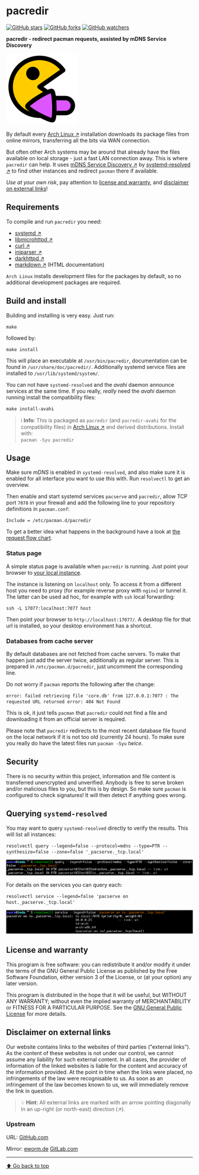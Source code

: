 pacredir
========

[![GitHub stars](https://img.shields.io/github/stars/eworm-de/pacredir?logo=GitHub&style=flat&color=red)](https://github.com/eworm-de/pacredir/stargazers)
[![GitHub forks](https://img.shields.io/github/forks/eworm-de/pacredir?logo=GitHub&style=flat&color=green)](https://github.com/eworm-de/pacredir/network)
[![GitHub watchers](https://img.shields.io/github/watchers/eworm-de/pacredir?logo=GitHub&style=flat&color=blue)](https://github.com/eworm-de/pacredir/watchers)

**pacredir - redirect pacman requests, assisted by mDNS Service Discovery**

![pacredir logo](logo.svg)

By default every [Arch Linux ↗️](https://archlinux.org/) installation
downloads its package files from online mirrors, transferring all the
bits via WAN connection.

But often other Arch systems may be around that already have the files
available on local storage - just a fast LAN connection away. This is
where `pacredir` can help.
It uses [mDNS Service Discovery ↗️](https://www.freedesktop.org/software/systemd/man/latest/systemd.dnssd.html)
by [systemd-resolved ↗️](https://www.freedesktop.org/software/systemd/man/latest/systemd-resolved)
to find other instances and redirect `pacman` there if available.

*Use at your own risk*, pay attention to
[license and warranty](#license-and-warranty), and
[disclaimer on external links](#disclaimer-on-external-links)!

Requirements
------------

To compile and run `pacredir` you need:

* [systemd ↗️](https://www.github.com/systemd/systemd)
* [libmicrohttpd ↗️](https://www.gnu.org/software/libmicrohttpd/)
* [curl ↗️](https://curl.haxx.se/)
* [iniparser ↗️](https://github.com/ndevilla/iniparser)
* [darkhttpd ↗️](https://unix4lyfe.org/darkhttpd/)
* [markdown ↗️](https://daringfireball.net/projects/markdown/) (HTML documentation)

`Arch Linux` installs development files for the packages by default, so
no additional development packages are required.

Build and install
-----------------

Building and installing is very easy. Just run:

    make

followed by:

    make install

This will place an executable at `/usr/bin/pacredir`,
documentation can be found in `/usr/share/doc/pacredir/`.
Additionally systemd service files are installed to
`/usr/lib/systemd/system/`.

You can not have `systemd-resolved` and the *avahi* daemon announce services
at the same time. If you really, *really* need the *avahi* daemon running
install the compatibility files:

    make install-avahi

> ℹ️ **Info**: This is packaged as `pacredir` (and `pacredir-avahi` for the
> compatibility files) in [Arch Linux ↗️](https://archlinux.org/) and derived
> distributions. Install with:  
> `pacman -Syu pacredir`

Usage
-----

Make sure *mDNS* is enabled in `systemd-resolved`, and also make sure it
is enabled for all interface you want to use this with. Run `resolvectl`
to get an overview.

Then enable and start systemd services `pacserve` and `pacredir`, allow
TCP port `7078` in your firewall and add the following line to your
repository definitions in `pacman.conf`:

    Include = /etc/pacman.d/pacredir

To get a better idea what happens in the background have a look at
[the request flow chart](FLOW.md).

### Status page

A simple status page is available when `pacredir` is running. Just point
your browser to [your local instance](http://localhost:7077/).

The instance is listening on `localhost` only. To access it from a different
host you need to proxy (for example reverse proxy with `nginx`) or tunnel
it. The latter can be used ad hoc, for example with `ssh` local forwarding:

    ssh -L 17077:localhost:7077 host

Then point your browser to `http://localhost:17077/`. A desktop file for
that url is installed, so your desktop environment has a shortcut.

### Databases from cache server

By default databases are not fetched from cache servers. To make that
happen just add the server twice, additionally as regular server. This
is prepared in `/etc/pacman.d/pacredir`, just uncomment the corresponding
line.

Do not worry if `pacman` reports the following after the change:

    error: failed retrieving file 'core.db' from 127.0.0.1:7077 : The requested URL returned error: 404 Not Found

This is ok, it just tells `pacman` that `pacredir` could not find a file
and downloading it from an official server is required.

Please note that `pacredir` redirects to the most recent database file
found on the local network if it is not too old (currently 24 hours). To
make sure you really do have the latest files run `pacman -Syu` *twice*.

Security
--------

There is no security within this project, information and file content
is transferred unencrypted and unverified. Anybody is free to serve
broken and/or malicious files to you, but this is by design. So make
sure `pacman` is configured to check signatures! It will then detect if
anything goes wrong.

Querying `systemd-resolved`
---------------------------

You may want to query `systemd-resolved` directly to verify the results.
This will list all instances:

    resolvectl query --legend=false --protocol=mdns --type=PTR --synthesize=false --zone=false '_pacserve._tcp.local'

![resolvectl query](README.d/resolvectl-query.png)

For details on the services you can query each:

    resolvectl service --legend=false 'pacserve on host._pacserve._tcp.local'

![resolvectl service](README.d/resolvectl-service.png)

License and warranty
--------------------

This program is free software: you can redistribute it and/or modify
it under the terms of the GNU General Public License as published by
the Free Software Foundation, either version 3 of the License, or
(at your option) any later version.

This program is distributed in the hope that it will be useful,
but WITHOUT ANY WARRANTY; without even the implied warranty of
MERCHANTABILITY or FITNESS FOR A PARTICULAR PURPOSE.  See the
[GNU General Public License](COPYING.md) for more details.

Disclaimer on external links
----------------------------

Our website contains links to the websites of third parties ("external
links"). As the content of these websites is not under our control, we
cannot assume any liability for such external content. In all cases, the
provider of information of the linked websites is liable for the content
and accuracy of the information provided. At the point in time when the
links were placed, no infringements of the law were recognisable to us.
As soon as an infringement of the law becomes known to us, we will
immediately remove the link in question.

> 💡️ **Hint**: All external links are marked with an arrow pointing
> diagonally in an up-right (or north-east) direction (↗️).

### Upstream

URL:
[GitHub.com](https://github.com/eworm-de/pacredir#pacredir)

Mirror:
[eworm.de](https://git.eworm.de/cgit.cgi/pacredir/about/)
[GitLab.com](https://gitlab.com/eworm-de/pacredir#pacredir)

---
[⬆️ Go back to top](#top)
